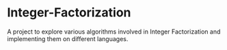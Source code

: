 # Integer-Factorization
A project to explore various algorithms involved in Integer Factorization and implementing them on different languages.
